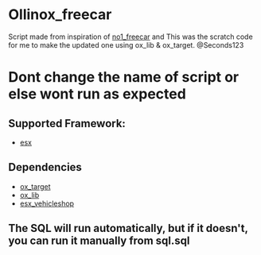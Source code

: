# Ollinox_freecar

Script made from inspiration of [no1_freecar](https://github.com/Seconds123/no1_freecar) and This was the scratch code for me to make the updated one using ox_lib & ox_target. @Seconds123

# Dont change the name of script or else wont run as expected

## Supported Framework:
-  [esx](https://github.com/esx-framework/esx_core)


## Dependencies
-  [ox_target](https://github.com/overextended/ox_target/releases/tag/v1.17.1)
-  [ox_lib](https://github.com/overextended/ox_lib/releases/tag/v3.27.0)
-  [esx_vehicleshop](https://github.com/esx-framework/esx_vehicleshop)


## The SQL will run automatically, but if it doesn't, you can run it manually from sql.sql
